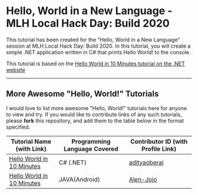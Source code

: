 # Hello, World in a New Language - MLH Local Hack Day: Build 2020

This tutorial has been created for the "Hello, World in a New Language" session at MLH Local Hack Day: Build 2020.
In this tutorial, you will create a simple .NET application written in C# that prints Hello World! to the console.

This tutorial is based on the [Hello World in 10 Minutes tutorial on the .NET website](https://dotnet.microsoft.com/learn/dotnet/hello-world-tutorial/intro)

---

## More Awesome "Hello, World!" Tutorials

I would love to list more awesome "Hello, World!" tutorials here for anyone to view and try. If you would like to contribute links of any such tutorials, please **fork** this repository, and add them to the table below in the format specified.

| Tutorial Name (with Link)                                                                         | Programming Language Covered | Contributor ID (with Profile Link)              |
| ------------------------------------------------------------------------------------------------- | ---------------------------- | ----------------------------------------------- |
| [Hello World in 10 Minutes](https://dotnet.microsoft.com/learn/dotnet/hello-world-tutorial/intro) | C# (.NET)                    | [adityaoberai](https://github.com/adityaoberai) |
| [Hello World in 10 Minutes](https://www.geeksforgeeks.org/hello-world-in-golang/)                 | JAVA(Android)                       | [Alen-Jojo](https://github.com/Alenjojo)     |
